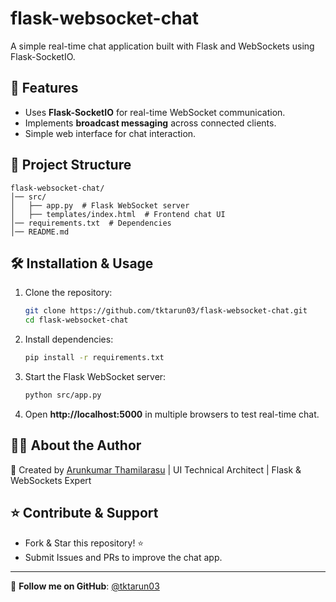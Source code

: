 # flask-websocket-chat

A simple real-time chat application built with Flask and WebSockets using Flask-SocketIO.

## 🚀 Features
- Uses **Flask-SocketIO** for real-time WebSocket communication.
- Implements **broadcast messaging** across connected clients.
- Simple web interface for chat interaction.

## 📂 Project Structure
```
flask-websocket-chat/
│── src/
│   ├── app.py  # Flask WebSocket server
│   ├── templates/index.html  # Frontend chat UI
│── requirements.txt  # Dependencies
│── README.md
```

## 🛠 Installation & Usage

1. Clone the repository:
   ```bash
   git clone https://github.com/tktarun03/flask-websocket-chat.git
   cd flask-websocket-chat
   ```

2. Install dependencies:
   ```bash
   pip install -r requirements.txt
   ```

3. Start the Flask WebSocket server:
   ```bash
   python src/app.py
   ```

4. Open **http://localhost:5000** in multiple browsers to test real-time chat.

## 👨‍💻 About the Author

🚀 Created by [Arunkumar Thamilarasu](https://github.com/tktarun03) | UI Technical Architect | Flask & WebSockets Expert

## ⭐ Contribute & Support
- Fork & Star this repository! ⭐
- Submit Issues and PRs to improve the chat app.

---
🎯 **Follow me on GitHub**: [@tktarun03](https://github.com/tktarun03)
